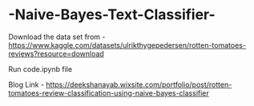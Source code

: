 # -Naive-Bayes-Text-Classifier-

Download the data set from  - https://www.kaggle.com/datasets/ulrikthygepedersen/rotten-tomatoes-reviews?resource=download 

Run code.ipynb file

Blog Link - https://deekshanayab.wixsite.com/portfolio/post/rotten-tomatoes-review-classification-using-naive-bayes-classifier
